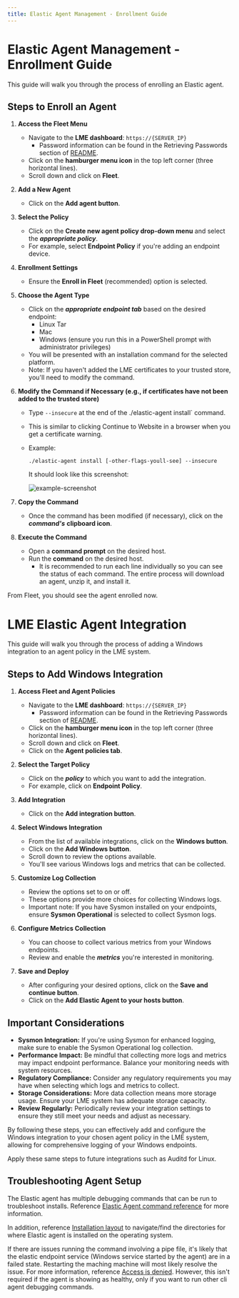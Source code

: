 ```yaml
---
title: Elastic Agent Management - Enrollment Guide
---
```

# Elastic Agent Management - Enrollment Guide

This guide will walk you through the process of enrolling an Elastic agent.

## Steps to Enroll an Agent

1. **Access the Fleet Menu**
   - Navigate to the **LME dashboard**: `https://{SERVER_IP}`
      - Password information can be found in the Retrieving Passwords section of [README](/README.md#retrieving-passwords).
   - Click on the **hamburger menu icon** in the top left corner (three horizontal lines).
   - Scroll down and click on **Fleet**.

2. **Add a New Agent**
   - Click on the **Add agent button**.

3. **Select the Policy**
   - Click on the **Create new agent policy drop-down menu** and select the  ***appropriate policy***.
   - For example, select **Endpoint Policy** if you're adding an endpoint device.

4. **Enrollment Settings**
   - Ensure the **Enroll in Fleet** (recommended) option is selected.

5. **Choose the Agent Type**
   - Click on the ***appropriate endpoint tab*** based on the desired endpoint:
     - Linux Tar
     - Mac
     - Windows (ensure you run this in a PowerShell prompt with administrator privileges)
   - You will be presented with an installation command for the selected platform.
   - Note: If you haven't added the LME certificates to your trusted store, you'll need to modify the command. 

6. **Modify the Command if Necessary (e.g., if certificates have not been added to the trusted store)**
   - Type `--insecure` at the end of the ./elastic-agent install` command.
   - This is similar to clicking Continue to Website in a browser when you get a certificate warning.
   - Example:
     ```
     ./elastic-agent install [-other-flags-youll-see] --insecure
     ```
     
     It should look like this screenshot:

     ![example-screenshot](/docs/imgs/insecure-powershell.png)

7. **Copy the Command**
   - Once the command has been modified (if necessary), click on the ***command's*** **clipboard icon**.

8. **Execute the Command**
   - Open a **command prompt** on the desired host.
   - Run the **command** on the desired host.
      - It is recommended to run each line individually so you can see the status of each command. The entire process will download an agent, unzip it, and install it.

From Fleet, you should see the agent enrolled now.

# LME Elastic Agent Integration

This guide will walk you through the process of adding a Windows integration to an agent policy in the LME system.

## Steps to Add Windows Integration

1. **Access Fleet and Agent Policies**
   - Navigate to the **LME dashboard**: `https://{SERVER_IP}`
      - Password information can be found in the Retrieving Passwords section of [README](/README.md#retrieving-passwords).
   - Click on the **hamburger menu icon** in the top left corner (three horizontal lines).
   - Scroll down and click on **Fleet**.
   - Click on the **Agent policies tab**.

2. **Select the Target Policy**
   - Click on the ***policy*** to which you want to add the integration.
   - For example, click on **Endpoint Policy**.

3. **Add Integration**
   - Click on the **Add integration button**.

4. **Select Windows Integration**
   - From the list of available integrations, click on the **Windows button**.
   - Click on the **Add Windows button**.
   - Scroll down to review the options available.
   - You'll see various Windows logs and metrics that can be collected.

5. **Customize Log Collection**
   - Review the options set to on or off.
   - These options provide more choices for collecting Windows logs.
   - Important note: If you have Sysmon installed on your endpoints, ensure **Sysmon Operational** is selected to collect Sysmon logs.

6. **Configure Metrics Collection**
   - You can choose to collect various metrics from your Windows endpoints.
   - Review and enable the ***metrics*** you're interested in monitoring.

7. **Save and Deploy**
   - After configuring your desired options, click on the **Save and continue button**.
   - Click on the **Add Elastic Agent to your hosts button**.

## Important Considerations

- **Sysmon Integration:** If you're using Sysmon for enhanced logging, make sure to enable the Sysmon Operational log collection.
- **Performance Impact:** Be mindful that collecting more logs and metrics may impact endpoint performance. Balance your monitoring needs with system resources.
- **Regulatory Compliance:** Consider any regulatory requirements you may have when selecting which logs and metrics to collect.
- **Storage Considerations:** More data collection means more storage usage. Ensure your LME system has adequate storage capacity.
- **Review Regularly:** Periodically review your integration settings to ensure they still meet your needs and adjust as necessary.

By following these steps, you can effectively add and configure the Windows integration to your chosen agent policy in the LME system, allowing for comprehensive logging of your Windows endpoints.

Apply these same steps to future integrations such as Auditd for Linux.

## Troubleshooting Agent Setup
The Elastic agent has multiple debugging commands that can be run to troubleshoot installs. Reference [Elastic Agent command reference](https://www.elastic.co/guide/en/fleet/current/elastic-agent-cmd-options.html) for more information. 

In addition, reference [Installation layout](https://www.elastic.co/guide/en/fleet/current/installation-layout.html) to navigate/find the directories for where Elastic agent is installed on the operating system.

If there are issues running the command involving a pipe file, it's likely that the elastic endpoint service (Windows service started by the agent) are in a failed state. Restarting the maching machine will most likely resolve the issue. For more information, reference [Access is denied](https://discuss.elastic.co/t/windows-pipe-elastic-agent-system-access-is-denied/316344). However, this isn't required if the agent is showing as healthy, only if you want to run other cli agent debugging commands.

